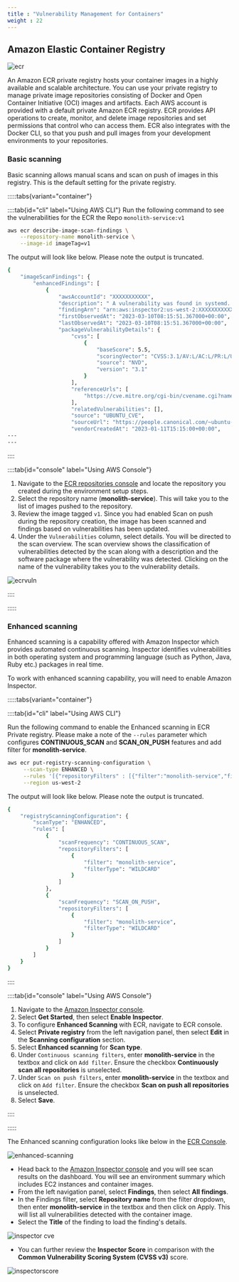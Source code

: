 ```yaml
---
title : "Vulnerability Management for Containers"
weight : 22
---
```


## Amazon Elastic Container Registry

![ecr](/static/images/image-security/manage-image-cve-with-inspector/ecr.png)

An Amazon ECR private registry hosts your container images in a highly available and scalable architecture. You can use your private registry to manage private image repositories consisting of Docker and Open Container Initiative (OCI) images and artifacts. Each AWS account is provided with a default private Amazon ECR registry. ECR provides API operations to create, monitor, and delete image repositories and set permissions that control who can access them. ECR also integrates with the Docker CLI, so that you push and pull images from your development environments to your repositories.

### Basic scanning

Basic scanning allows manual scans and scan on push of images in this registry. This is the default setting for the private registry.


:::::tabs{variant="container"}

::::tab{id="cli" label="Using AWS CLI"}
Run the following command to see the vulnerabilities for the ECR the Repo `monolith-service:v1`

```bash
aws ecr describe-image-scan-findings \
    --repository-name monolith-service \
    --image-id imageTag=v1
```
The output will look like below. Please note the output is truncated.

```bash
{
    "imageScanFindings": {
        "enhancedFindings": [
            {
                "awsAccountId": "XXXXXXXXXXX",
                "description": " A vulnerability was found in systemd. This security flaw can cause a local information leak due to systemd-coredump not respecting the fs.suid_dumpable kernel setting.",
                "findingArn": "arn:aws:inspector2:us-west-2:XXXXXXXXXXX:finding/039a9a2cb5d45f436561abd4279c8b86",
                "firstObservedAt": "2023-03-10T08:15:51.367000+00:00",
                "lastObservedAt": "2023-03-10T08:15:51.367000+00:00",
                "packageVulnerabilityDetails": {
                    "cvss": [
                        {
                            "baseScore": 5.5,
                            "scoringVector": "CVSS:3.1/AV:L/AC:L/PR:L/UI:N/S:U/C:H/I:N/A:N",
                            "source": "NVD",
                            "version": "3.1"
                        }
                    ],
                    "referenceUrls": [
                        "https://cve.mitre.org/cgi-bin/cvename.cgi?name=CVE-2022-4415"
                    ],
                    "relatedVulnerabilities": [],
                    "source": "UBUNTU_CVE",
                    "sourceUrl": "https://people.canonical.com/~ubuntu-security/cve/2022/CVE-2022-4415.html",
                    "vendorCreatedAt": "2023-01-11T15:15:00+00:00",
---
---                
```
::::

::::tab{id="console" label="Using AWS Console"}

1. Navigate to the [ECR repositories console](https://console.aws.amazon.com/ecr/repositories) and locate the repository you created during the environment setup steps.
2. Select the repository name (**monolith-service**). This will take you to the list of images pushed to the repository.
3. Review the image tagged `v1`. Since you had enabled Scan on push during the repository creation, the image has been scanned and findings based on vulnerabilities has been updated.
4. Under the `Vulnerabilities` column, select details. You will be directed to the scan overview. The scan overview shows the classification of vulnerabilities detected by the scan along with a description and the software package where the vulnerability was detected. Clicking on the name of the vulnerability takes you to the vulnerability details.

![ecrvuln](/static/images/image-security/manage-image-cve-with-inspector/ecrvuln.png)


::::

:::::



### Enhanced scanning

Enhanced scanning is a capability offered with Amazon Inspector which provides automated continuous scanning. Inspector identifies vulnerabilities in both operating system and programming language (such as Python, Java, Ruby etc.) packages in real time.

To work with enhanced scanning capability, you will need to enable Amazon Inspector.



:::::tabs{variant="container"}

::::tab{id="cli" label="Using AWS CLI"}

Run the following command to enable the Enhanced scanning in ECR Private registry. Please make a note of the `--rules` parameter which configures **CONTINUOUS_SCAN** and **SCAN_ON_PUSH** features and add filter for **monolith-service**.

```bash
aws ecr put-registry-scanning-configuration \
     --scan-type ENHANCED \
     --rules '[{"repositoryFilters" : [{"filter":"monolith-service","filterType" : "WILDCARD"}],"scanFrequency" : "CONTINUOUS_SCAN"},{"repositoryFilters" : [{"filter":"monolith-service","filterType" : "WILDCARD"}],"scanFrequency" : "SCAN_ON_PUSH"}]' \
     --region us-west-2
```
The output will look like below. Please note the output is truncated.

```bash
{
    "registryScanningConfiguration": {
        "scanType": "ENHANCED",
        "rules": [
            {
                "scanFrequency": "CONTINUOUS_SCAN",
                "repositoryFilters": [
                    {
                        "filter": "monolith-service",
                        "filterType": "WILDCARD"
                    }
                ]
            },
            {
                "scanFrequency": "SCAN_ON_PUSH",
                "repositoryFilters": [
                    {
                        "filter": "monolith-service",
                        "filterType": "WILDCARD"
                    }
                ]
            }
        ]
    }
}
```
::::

::::tab{id="console" label="Using AWS Console"}

1. Navigate to the [Amazon Inspector console](https://console.aws.amazon.com/inspector/v2/home).
2. Select **Get Started**, then select **Enable Inspector**.
3. To configure **Enhanced Scanning** with ECR, navigate to ECR console.
4. Select **Private registry** from the left navigation panel, then select **Edit** in the **Scanning configuration** section.
5. Select **Enhanced scanning** for **Scan type**.
6. Under `Continuous scanning filters`, enter **monolith-service** in the textbox and click on `Add filter`. Ensure the checkbox **Continuously scan all repositories** is unselected.
7. Under `Scan on push filters`, enter **monolith-service** in the textbox and click on `Add filter`. Ensure the checkbox **Scan on push all repositories** is unselected.
8. Select **Save**.

::::

:::::

The Enhanced scanning configuration looks like below in the [ECR Console](https://console.aws.amazon.com/ecr/private-registry/edit-scanning).

![enhanced-scanning](/static/images/image-security/manage-image-cve-with-inspector/enhanced-scanning.png)

* Head back to the [Amazon Inspector console](https://console.aws.amazon.com/inspector/v2/home?region=us-west-2#/) and you will see scan results on the dashboard. You will see an environment summary which includes EC2 instances and container images.
* From the left navigation panel, select **Findings**, then select **All findings**.
* In the Findings filter, select **Repository name** from the filter dropdown, then enter **monolith-service** in the textbox and then click on Apply. This will list all vulnerabilities detected with the container image.
* Select the **Title** of the finding to load the finding's details.

![inspector cve](/static/images/image-security/manage-image-cve-with-inspector/inspector-cve.png)

* You can further review the **Inspector Score** in comparison with the **Common Vulnerability Scoring System (CVSS v3)** score.

![inspectorscore](/static/images/image-security/manage-image-cve-with-inspector/inspectorscore.png)
